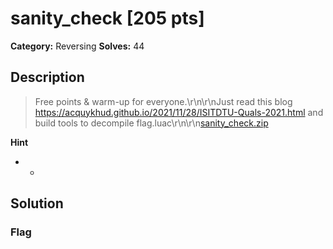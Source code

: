 # sanity_check [205 pts]

**Category:** Reversing
**Solves:** 44

## Description
>Free points & warm-up for everyone.\r\n\r\nJust read this blog https://acquykhud.github.io/2021/11/28/ISITDTU-Quals-2021.html and build tools to decompile flag.luac\r\n\r\n<a href="https://drive.google.com/file/d/1gsLKXCCqwEV1gw7fW6XWsPXLb3B4mX8D/view?usp=sharing">sanity_check.zip</a>

**Hint**
* -

## Solution

### Flag


